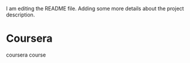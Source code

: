 I am editing the README file. Adding some more details about the project description.
# Coursera
coursera course
